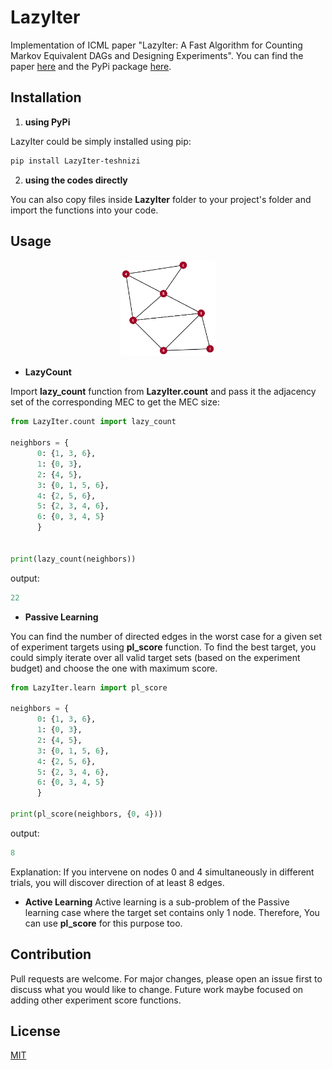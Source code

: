 # LazyIter
Implementation of ICML paper "LazyIter: A Fast Algorithm for Counting Markov Equivalent DAGs and Designing Experiments". You can find the paper [here](https://proceedings.mlr.press/v119/ahmaditeshnizi20a.html) and the PyPi package [here](https://pypi.org/project/LazyIter-teshnizi/#history).

## Installation

1. **using PyPi**

  LazyIter could be simply installed using pip:
  ```bash
  pip install LazyIter-teshnizi
  ```

2. **using the codes directly**
  
  You can also copy files inside **LazyIter** folder to your project's folder and import the functions into your code. 


## Usage

<p align="center">
  <a><img width="30%" src="https://github.com/teshnizi/LazyIter/raw/master/example_graph.png" title="Example" alt="Example Graph"></a>
</p>


  - **LazyCount**
  
  Import **lazy_count** function from **LazyIter.count** and pass it the adjacency set of the corresponding MEC to get the MEC size:
  
  ```python
  from LazyIter.count import lazy_count
  
  neighbors = {
        0: {1, 3, 6},
        1: {0, 3},
        2: {4, 5},
        3: {0, 1, 5, 6},
        4: {2, 5, 6},
        5: {2, 3, 4, 6},
        6: {0, 3, 4, 5}
        }


  print(lazy_count(neighbors))
  ```
  output:
  ```python
  22
  ```
  - **Passive Learning**
  
  You can find the number of directed edges in the worst case for a given set of experiment targets using **pl_score** function. To find the best target, you could simply iterate over all valid target sets (based on the experiment budget) and choose the one with maximum score.
  
  ```python
  from LazyIter.learn import pl_score
  
  neighbors = {
        0: {1, 3, 6},
        1: {0, 3},
        2: {4, 5},
        3: {0, 1, 5, 6},
        4: {2, 5, 6},
        5: {2, 3, 4, 6},
        6: {0, 3, 4, 5}
        }
  
  print(pl_score(neighbors, {0, 4}))
  ```
  output:
  ```python
  8
  ```
  Explanation: If you intervene on nodes 0 and 4 simultaneously in different trials, you will discover direction of at least 8 edges.
  
  - **Active Learning**
  Active learning is a sub-problem of the Passive learning case where the target set contains only 1 node. Therefore, You can use **pl_score** for this purpose too.


## Contribution
Pull requests are welcome. For major changes, please open an issue first to discuss what you would like to change. Future work maybe focused on adding other experiment score functions.


## License
[MIT](https://choosealicense.com/licenses/mit/)
